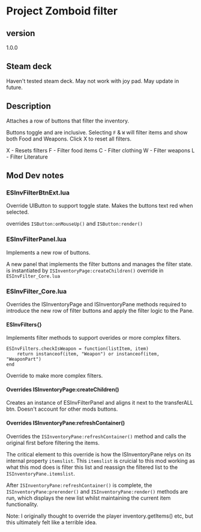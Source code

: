 # Project Zomboid filter
## version
1.0.0

## Steam deck
Haven't tested steam deck. May not work with joy pad. May update in future.

## Description
Attaches a row of buttons that filter the inventory. 

Buttons toggle and are inclusive. Selecting `F` & `W` will filter items and show both Food and Weapons.
Click X to reset all filters.

X - Resets filters
F - Filter food items
C - Filter clothing
W - Filter weapons
L - Filter Literature


## Mod Dev notes

### ESInvFilterBtnExt.lua
Override UIButton to support toggle state. Makes the buttons text red when selected.

overrides  `ISButton:onMouseUp()` and `ISButton:render()`

### ESInvFilterPanel.lua
Implements a new row of buttons.

A new panel that implements the filter buttons and manages the filter state.
is instantiated by `ISInventoryPage:createChildren()` override in `ESInvFilter_Core.lua`


### ESInvFilter_Core.lua
Overrides the ISInventoryPage and ISInventoryPane methods required to introduce the new row of filter buttons and apply the filter logic to the Pane. 

#### ESInvFilters{}
Implements filter methods to support overides or more complex filters.
```
ESInvFilters.checkIsWeapon = function(listItem, item)
    return instanceof(item, "Weapon") or instanceof(item, "WeaponPart")
end
```
Override to make more complex filters.

#### Overrides ISInventoryPage:createChildren()
Creates an instance of ESInvFilterPanel and aligns it next to the transferALL btn. Doesn't account for other mods buttons. 


#### Overrides ISInventoryPane:refreshContainer()

Overrides the `ISInventoryPane:refreshContainer()` method and calls the original first before filtering the items.

The critical element to this override is how the ISInventoryPane relys on its internal property `itemslist`. This `itemslist` is cruicial to this mod working as what this mod does is filter this list and reassign the filtered list to the `ISInventoryPane.itemslist`.

After `ISInventoryPane:refreshContainer()` is complete, the `ISInventoryPane:prerender()` and `ISInventoryPane:render()` methods are run, which displays the new list whilst maintaining the current item functionality. 

Note: I originally thought to override the player inventory.getItems() etc, but this ultimately felt like a terrible idea. 
